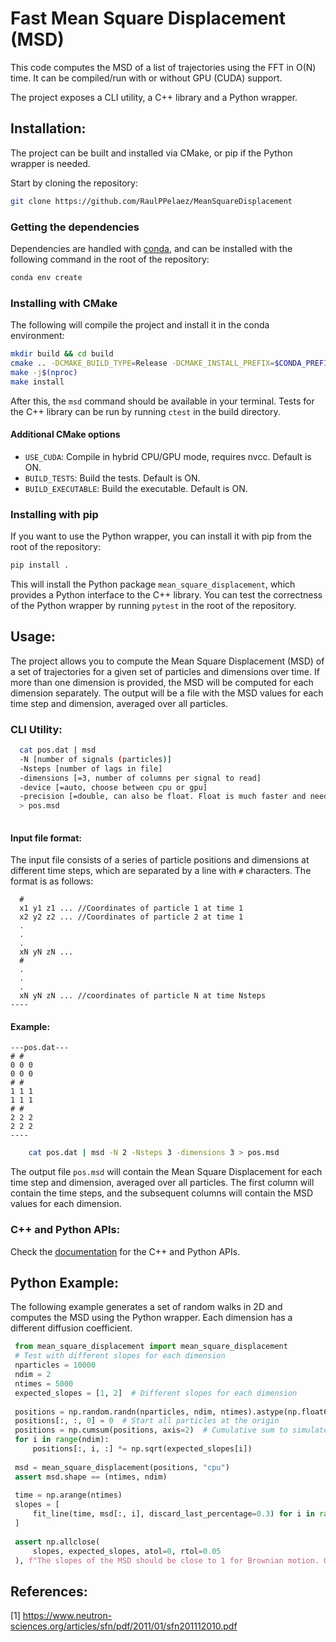 # Fast Mean Square Displacement (MSD)    
  
  This code computes the MSD of a list of trajectories using the FFT in O(N) time. It can be compiled/run with or without GPU (CUDA) support.
  
  The project exposes a CLI utility, a C++ library and a Python wrapper.
  
  
##  Installation:  

The project can be built and installed via CMake, or pip if the Python wrapper is needed.

Start by cloning the repository:

```bash
git clone https://github.com/RaulPPelaez/MeanSquareDisplacement
```
### Getting the dependencies  
Dependencies are handled with [conda](https://github.com/conda-forge/miniforge), and can be installed with the following command in the root of the repository:

```bash
conda env create
```

### Installing with CMake  
The following will compile the project and install it in the conda environment:
```bash
mkdir build && cd build
cmake .. -DCMAKE_BUILD_TYPE=Release -DCMAKE_INSTALL_PREFIX=$CONDA_PREFIX
make -j$(nproc)
make install
```
After this, the `msd` command should be available in your terminal.
Tests for the C++ library can be run by running `ctest` in the build directory.

#### Additional CMake options  
- `USE_CUDA`: Compile in hybrid CPU/GPU mode, requires nvcc. Default is ON.
- `BUILD_TESTS`: Build the tests. Default is ON.
- `BUILD_EXECUTABLE`: Build the executable. Default is ON.

### Installing with pip  
If you want to use the Python wrapper, you can install it with pip from the root of the repository:

```bash
pip install .
```
This will install the Python package `mean_square_displacement`, which provides a Python interface to the C++ library.
You can test the correctness of the Python wrapper by running `pytest` in the root of the repository.

##  Usage:  
 
 The project allows you to compute the Mean Square Displacement (MSD) of a set of trajectories for a given set of particles and dimensions over time. If more than one dimension is provided, the MSD will be computed for each dimension separately. The output will be a file with the MSD values for each time step and dimension, averaged over all particles.
 
### CLI Utility:
``` bash  
  cat pos.dat | msd   
  -N [number of signals (particles)]  
  -Nsteps [number of lags in file]  
  -dimensions [=3, number of columns per signal to read]  
  -device [=auto, choose between cpu or gpu]   
  -precision [=double, can also be float. Float is much faster and needs half the memory]  
  > pos.msd  
   
```  
    
####  Input file format:    
The input file consists of a series of particle positions and dimensions at different time steps, which are separated by a line with `#` characters. The format is as follows:
```   
  #
  x1 y1 z1 ... //Coordinates of particle 1 at time 1  
  x2 y2 z2 ... //Coordinates of particle 2 at time 1  
  .  
  .  
  .  
  xN yN zN ...  
  #
  .  
  .  
  .  
  xN yN zN ... //coordinates of particle N at time Nsteps  
----  
```
####  Example:  
  ```
  ---pos.dat---  
  # #  
  0 0 0  
  0 0 0  
  # #  
  1 1 1  
  1 1 1  
  # #  
  2 2 2  
  2 2 2  
  ----  
  ```
  
```bash  
	cat pos.dat | msd -N 2 -Nsteps 3 -dimensions 3 > pos.msd  
```  
The output file `pos.msd` will contain the Mean Square Displacement for each time step and dimension, averaged over all particles. The first column will contain the time steps, and the subsequent columns will contain the MSD values for each dimension.

### C++ and Python APIs:

Check the [documentation](https://raulppelaez.github.io/MeanSquareDisplacement/) for the C++ and Python APIs.

## Python Example:
The following example generates a set of random walks in 2D and computes the MSD using the Python wrapper. Each dimension has a different diffusion coefficient.

```python
 from mean_square_displacement import mean_square_displacement
 # Test with different slopes for each dimension
 nparticles = 10000
 ndim = 2
 ntimes = 5000
 expected_slopes = [1, 2]  # Different slopes for each dimension
 
 positions = np.random.randn(nparticles, ndim, ntimes).astype(np.float64)
 positions[:, :, 0] = 0  # Start all particles at the origin
 positions = np.cumsum(positions, axis=2)  # Cumulative sum to simulate random walk
 for i in range(ndim):
     positions[:, i, :] *= np.sqrt(expected_slopes[i])
	 
 msd = mean_square_displacement(positions, "cpu")
 assert msd.shape == (ntimes, ndim)
 
 time = np.arange(ntimes)
 slopes = [
     fit_line(time, msd[:, i], discard_last_percentage=0.3) for i in range(ndim)
 ]
 
 assert np.allclose(
     slopes, expected_slopes, atol=0, rtol=0.05
 ), f"The slopes of the MSD should be close to 1 for Brownian motion. Got slopes: {slopes}"
```



    
## References:    
[1] https://www.neutron-sciences.org/articles/sfn/pdf/2011/01/sfn201112010.pdf    
    
    
